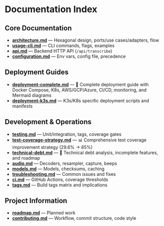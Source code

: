 # Documentation Index

## Core Documentation

- **[architecture.md](./architecture.md)** — Hexagonal design, ports/use cases/adapters, flow
- **[usage-cli.md](./usage-cli.md)** — CLI commands, flags, examples
- **[api.md](./api.md)** — Backend HTTP API (`/api/transcribe`)
- **[configuration.md](./configuration.md)** — Env vars, config file, precedence

## Deployment Guides

- **[deployment-complete.md](./deployment-complete.md)** — 📘 Complete deployment guide with Docker Compose, K8s, AWS/GCP/Azure, CI/CD, monitoring, and Mermaid diagrams
- **[deployment-k3s.md](./deployment-k3s.md)** — K3s/K8s specific deployment scripts and manifests

## Development & Operations

- **[testing.md](./testing.md)** — Unit/integration, tags, coverage gates
- **[test-coverage-strategy.md](./test-coverage-strategy.md)** — 📊 Comprehensive test coverage improvement strategy (29.6% → 85%)
- **[technical-debt.md](./technical-debt.md)** — 🔧 Technical debt analysis, incomplete features, and roadmap
- **[audio.md](./audio.md)** — Decoders, resampler, capture, beeps
- **[models.md](./models.md)** — Models, checksums, caching
- **[troubleshooting.md](./troubleshooting.md)** — Common issues and fixes
- **[ci.md](./ci.md)** — GitHub Actions, coverage thresholds
- **[tags.md](./tags.md)** — Build tags matrix and implications

## Project Information

- **[roadmap.md](./roadmap.md)** — Planned work
- **[contributing.md](./contributing.md)** — Workflow, commit structure, code style

